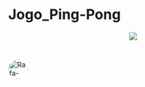 # Jogo_Ping-Pong

<p align="center">
  <img src="https://media.discordapp.net/attachments/912686424497733667/932994327200804934/Screenshot_75.png?width=720&height=562" />
</p>
<h1></h1>
<img align="center" alt="Rafa-Python" height="40" style="border-radius:50px;"
     src='https://img.shields.io/badge/Python-3776AB?style=for-the-badge&logo=python&logoColor=white' alt='python'/>


